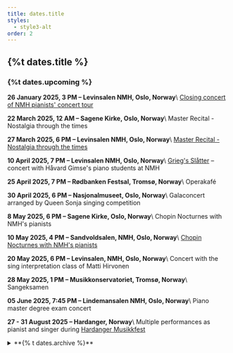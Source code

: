 ```yaml
---
title: dates.title
styles:
  - style3-alt
order: 2
---
```

## {%t dates.title %}
### {%t dates.upcoming %}

**26 January 2025, 3 PM – Levinsalen NMH, Oslo, Norway**\\
[Closing concert of NMH pianists' concert tour](https://nmh.no/konserter/lyden-av-natur)

**22 March 2025, 12 AM – Sagene Kirke, Oslo, Norway**\\
Master Recital - Nostalgia through the times

**27 March 2025, 6 PM – Levinsalen NMH, Oslo, Norway**\\
[Master Recital - Nostalgia through the times](https://nmh.no/konserter/nostalgi-gjennom-tiden)

**10 April 2025, 7 PM – Levinsalen NMH, Oslo, Norway**\\
[Grieg's Slåtter](https://nmh.no/konserter/griegs-slatter) – concert with Håvard Gimse's piano students at NMH

**25 April 2025, 7 PM – Rødbanken Festsal, Tromsø, Norway**\\
Operakafé

**30 April 2025, 6 PM – Nasjonalmuseet, Oslo, Norway**\\
Galaconcert arranged by Queen Sonja singing competition

**8 May 2025, 6 PM – Sagene Kirke, Oslo, Norway**\\
Chopin Nocturnes with NMH's pianists

**10 May 2025, 4 PM – Sandvoldsalen, NMH, Oslo, Norway**\\
[Chopin Nocturnes with NMH's pianists](https://nmh.no/en/concerts/nocturnes-og-polonaises-by-frederic-chopin)

**20 May 2025, 6 PM – Levinsalen, NMH, Oslo, Norway**\\
Concert with the sing interpretation class of Matti Hirvonen

**28 May 2025, 1 PM – Musikkonservatoriet, Tromsø, Norway**\\
Sangeksamen


**05 June 2025, 7:45 PM – Lindemansalen NMH, Oslo, Norway**\\
Piano master degree exam concert

**27 - 31 August 2025 – Hardanger, Norway**\\
Multiple performances as pianist and singer during [Hardanger Musikkfest](https://www.hardangermusikkfest.no/)

<details markdown="block">
<summary markdown="block">
**{% t dates.archive %}**
</summary>

**06 August 2024 – Venabu Fjellhotell, Norway**\\
solo piano recital

**20 July 2024, 7 PM – Gasteig Munich, Germany**\\
piano soloist at "vokalSinn" Choir Festival

**03 June 2024 – Musikkonservatoriet Tromsø, Norway**\\
Singing exam concert

**11 May 2024 – Sagene kirke, Oslo, Norway**\\
Schubert Complete Piano Sonatas marathon concert together with NMH pianists

**10 May 2024 – Lindemansalen NMH, Oslo, Norway**\\
Concert in cooperation with the Polish embassy

**03 May 2024 – Levinsalen NMH, Oslo, Norway**\\
Schuberts Complete Piano Sonatas concert together with NMH pianists

**16 April 2024 – Lahti, Finland**\\
Concert as part of the ERASMUS funded BAIL project

**22-28 January 2024 – Lillesand/Kristiansand, Norway**\\
Concert Tour with NMH pianists
</details>
